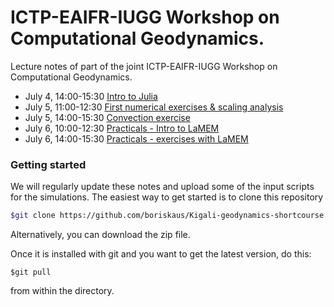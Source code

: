 # ICTP-EAIFR-IUGG Workshop on Computational Geodynamics.
Lecture notes of part of the joint ICTP-EAIFR-IUGG Workshop on Computational Geodynamics. 

* July 4, 14:00-15:30 [Intro to Julia](./JuliaIntro/IntroJulia.md)
* July 5, 11:00-12:30 [First numerical exercises & scaling analysis](./ScalingLaws/ScalingLaws.md)
* July 5, 14:00-15:30 [Convection exercise](./ScalingLaws/ScalingLaws.md)
* July 6, 10:00-12:30 [Practicals - Intro to LaMEM](./LaMEM_intro/LaMEM_Intro.md)
* July 6, 14:00-15:30 [Practicals - exercises with LaMEM](./LaMEM_intro/LaMEM_Intro.md)


  
### Getting started
We will regularly update these notes and upload some of the input scripts for the simulations. The easiest way to get started is to clone this repository
```bash
$git clone https://github.com/boriskaus/Kigali-geodynamics-shortcourse .
```
Alternatively, you can download the zip file.

Once it is installed with git and you want to get the latest version, do this:
```
$git pull
```
from within the directory.